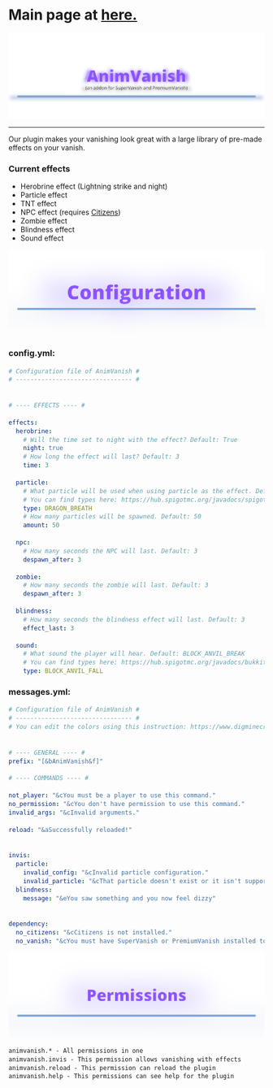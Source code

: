 # Main page at [here.](https://www.spigotmc.org/resources/animvanish-1-18-animated-vanishing.102183/)
![Title](docs/title.png)
___
Our plugin makes your vanishing look great with a large library of pre-made effects on your vanish.

### Current effects
- Herobrine effect (Lightning strike and night)
- Particle effect
- TNT effect
- NPC effect (requires [Citizens](https://www.spigotmc.org/resources/citizens.13811/))
- Zombie effect
- Blindness effect
- Sound effect

![Title](docs/config.png)
### config.yml: 
```yaml
# Configuration file of AnimVanish #
# -------------------------------- #


# ---- EFFECTS ---- #

effects:
  herobrine:
    # Will the time set to night with the effect? Default: True
    night: true
    # How long the effect will last? Default: 3
    time: 3

  particle:
    # What particle will be used when using particle as the effect. Default: DRAGON_BREATH
    # You can find types here: https://hub.spigotmc.org/javadocs/spigot/org/bukkit/Particle.html#enum-constant-summary
    type: DRAGON_BREATH
    # How many particles will be spawned. Default: 50
    amount: 50

  npc:
    # How many seconds the NPC will last. Default: 3
    despawn_after: 3

  zombie:
    # How many seconds the zombie will last. Default: 3
    despawn_after: 3

  blindness:
    # How many seconds the blindness effect will last. Default: 3
    effect_last: 3

  sound:
    # What sound the player will hear. Default: BLOCK_ANVIL_BREAK
    # You can find types here: https://hub.spigotmc.org/javadocs/bukkit/org/bukkit/Sound.html#enum-constant-summary
    type: BLOCK_ANVIL_FALL

```
### messages.yml:
```yaml
# Configuration file of AnimVanish #
# -------------------------------- #
# You can edit the colors using this instruction: https://www.digminecraft.com/lists/color_list_pc.php


# ---- GENERAL ---- #
prefix: "[&bAnimVanish&f]"

# ---- COMMANDS ---- #

not_player: "&cYou must be a player to use this command."
no_permission: "&cYou don't have permission to use this command."
invalid_args: "&cInvalid arguments."

reload: "&aSuccessfully reloaded!"


invis:
  particle:
    invalid_config: "&cInvalid particle configuration."
    invalid_particle: "&cThat particle doesn't exist or it isn't supported."
  blindness:
    message: "&eYou saw something and you now feel dizzy"


dependency:
  no_citizens: "&cCitizens is not installed."
  no_vanish: "&cYou must have SuperVanish or PremiumVanish installed to use this command."
```
![Title](docs/permissions.png)
```txt
animvanish.* - All permissions in one
animvanish.invis - This permission allows vanishing with effects
animvanish.reload - This permission can reload the plugin
animvanish.help - This permissions can see help for the plugin
```
